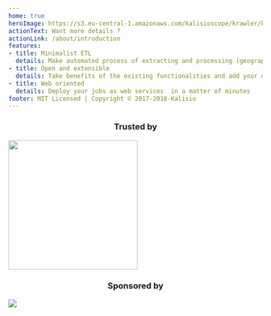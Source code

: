 ```yaml
---
home: true
heroImage: https://s3.eu-central-1.amazonaws.com/kalisioscope/krawler/krawler-icon-256x256.png
actionText: Want more details ?
actionLink: /about/introduction
features:
- title: Minimalist ETL
  details: Make automated process of extracting and processing (geographic) data from heterogeneous sources with ease
- title: Open and extensible
  details: Take benefits of the existing functionalities and add your owns operations to address your specific needs
- title: Web oriented
  details: Deploy your jobs as web services  in a matter of minutes 
footer: MIT Licensed | Copyright © 2017-2018-Kalisio
---
```


<p align="center">
	<center><h3>Trusted by</h3></center>
	<a href="https://www.airbus.com/"><img src="https://upload.wikimedia.org/wikipedia/commons/2/24/Airbus_logo_2017.png" width="256"/></a>
	<center><h3>Sponsored by</h3></center>
	<a href="https://kalisio.com"><img src="https://s3.eu-central-1.amazonaws.com/kalisioscope/kalisio/kalisio-logo-black-256x84.png"></a>
</p>
